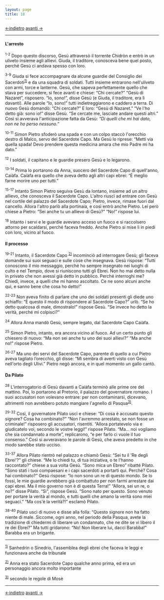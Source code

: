 ```yaml
---
layout: page
title: 18
---
```

[<-indietro](gv17.html) [avanti ->](gv19.html)

--------------------------------
#### L'arresto

<sup>1-2</sup> Dopo questo discorso, Gesù attraversò il torrente Chidròn
e entrò in un uliveto insieme agli allievi. Giuda, il traditore,
conosceva bene quel posto, perché Gesù ci andava spesso con loro.

<sup>3-9</sup> Giuda si fece accompagnare da alcune guardie del
Consiglio dei
Sacerdoti<sup><a href="#fn__1" id="fnt__1" class="fn_top">1)</a></sup> e
da una squadra di soldati. Tutti insieme entrarono nell'uliveto con
armi, torce e lanterne. Gesù, che sapeva perfettamente quello che stava
per succedere, si fece avanti e chiese: “Chi cercate?” “Gesù di
Nazaret”, risposero. “Io, sono!”, disse Gesù (e Giuda, il traditore, era
lì davanti). Alle parole “Io, sono!” tutti indietreggiarono e caddero a
terra. Di nuovo Gesù domandò: “Chi cercate?” E loro: “Gesù di Nazaret.”
“Ve l'ho detto già: sono io!” disse Gesù. “Se cercate me, lasciate
andare questi altri.” Così si avverava l'anticipazione fatta da Gesù:
*“Di quelli che mi hai dato, non ne ho perso nessuno.”*

<sup>10-11</sup> Simon Pietro sfoderò una spada e con un colpo staccò
l'orecchio destro di Malco, servo del Sacerdote Capo. Ma Gesù lo
riprese: “Metti via quella spada! Devo prendere questa medicina amara
che mio Padre mi ha dato.”

<sup>12</sup> I soldati, il capitano e le guardie presero Gesù e lo
legarono.

<sup>13-14</sup> Prima lo portarono da Anna, suocero del Sacerdote Capo
di quell'anno, Caiàfa. Caiàfa era quello che aveva detto agli altri capi
ebrei: “È meglio farne morire uno per tutti.”

<sup>15-17</sup> Intanto Simon Pietro seguiva Gesù da lontano, insieme
ad un altro allievo, che conosceva il Sacerdote Capo. L'altro riuscì ad
entrare con Gesù nel cortile del palazzo del Sacerdote Capo; Pietro,
invece, rimase fuori dal cancello. Allora l'altro parlò alla portinaia,
e così entrò anche Pietro. Lei però chiese a Pietro: “Sei anche tu un
allievo di Gesù?” “No!” rispose lui.

<sup>18</sup> Intanto i servi e le guardie avevano acceso un fuoco e si
raccolsero attorno per scaldarsi, perché faceva freddo. Anche Pietro si
mise lì in piedi con loro, vicino al fuoco.

#### Il processo

<sup>19-21</sup> Intanto, il Sacerdote Capo
<sup><a href="#fn__2" id="fnt__2" class="fn_top">2)</a></sup> incominciò
ad interrogare Gesù; gli faceva domande sui suoi seguaci e sulle cose
che insegnava. Gesù rispose: “Tutti conoscono il mio messaggio, perché
ho sempre insegnato nei luoghi di culto e nel Tempio, dove si riuniscono
tutti gli Ebrei. Non ho mai detto nulla in privato che non avessi già
detto in pubblico. Perché interroghi me? Chiedi, invece, a quelli che mi
hanno ascoltato. Ce ne sono alcuni anche qui, e sanno bene che cosa ho
detto!”

<sup>22-23</sup> Non aveva finito di parlare che uno dei soldati
presenti gli diede uno schiaffo: “È questo il modo di rispondere al
Sacerdote Capo?” urlò. “Se ho detto qualcosa di male, dimostralo!”
rispose Gesù. “Se invece ho detto la verità, perché mi colpisci?”

<sup>24</sup> Allora Anna mandò Gesù, sempre legato, dal Sacerdote Capo
Caiàfa.

<sup>25</sup> Simon Pietro, intanto, era ancora vicino al fuoco. Ad un
certo punto gli chiesero di nuovo: “Ma non sei anche tu uno dei suoi
allievi?” “Ma anche no!” rispose Pietro.

<sup>26-27</sup> Ma uno dei servi del Sacerdote Capo, parente di quello
a cui Pietro aveva tagliato l’orecchio, gli disse: “Mi sembra di averti
visto con Gesù nell'orto degli Ulivi.” Pietro negò ancora, e in quel
momento un gallo cantò.

#### Da Pilato

<sup>28</sup> L'interrogatorio di Gesù davanti a Caiàfa terminò alle
prime ore del mattino. Poi, lo portarono al Pretorio, il palazzo del
governatore romano. I suoi accusatori non volevano entrare: per non
contaminarsi, dicevano, altrimenti non avrebbero potuto mangiare
l'agnello di
Pasqua<sup><a href="#fn__3" id="fnt__3" class="fn_top">3)</a></sup>.

<sup>29-32</sup> Così, il governatore Pilato uscì e chiese: “Di cosa è
accusato questo signore? Cosa ha combinato?” “Non l'avremmo arrestato,
se non fosse un criminale!” risposero gli accusatori, risentiti. “Allora
portatevelo via e giudicatelo voi, secondo le vostre leggi!” rispose
Pilato. “Ma… noi vogliamo che sia condannato a morte”, replicarono, “e
per farlo ci vuole il tuo consenso.” Così si avveravano le parole di
Gesù, che aveva predetto in che modo sarebbe stato ucciso.

<sup>33-37</sup> Allora Pilato rientrò nel palazzo e chiamò Gesù: “Sei
tu il 'Re degli Ebrei'?” gli chiese. “Me lo chiedi tu, di tua
iniziativa, o te l'hanno raccontato?” chiese a sua volta Gesù. “Sono
mica un Ebreo” ribatté Pilato. “Sono stati i tuoi compaesani e i capi
sacerdoti a portarti qui. Perché? Cosa hai combinato?” Gesù rispose: “Io
non sono un re di questo mondo. Se lo fossi, le mie guardie avrebbero
già combattuto per non farmi arrestare dai capi ebrei. Ma il mio governo
non è di questa Terra!” “Allora, sei un re, o no?” disse Pilato. “Sì”,
rispose Gesù. “Sono nato per questo. Sono venuto per portare la verità
al mondo, e tutti quelli che amano la verità sono miei seguaci.” “Ma
cos'è la verità?!” esclamò Pilato.

<sup>38-40</sup> Pilato uscì di nuovo e disse alla folla: “Questo
signore non ha fatto niente di male. Siccome, ogni anno, nel periodo
della Pasqua, avete la tradizione di chiedermi di liberare un
condannato, che ne dite se vi libero il re dei Ebrei?” Ma tutti
gridarono: “No! Non liberare lui, dacci Barabba!” Barabba era un
brigante.

--------------------------------
<sup><a href="#fnt__1" id="fn__1" class="fn_bot">1)</a></sup>
Sanhedrin o Sinedrio, l'assemblea degli ebrei che faceva le leggi e
funzionava anche da tribunale

<sup><a href="#fnt__2" id="fn__2" class="fn_bot">2)</a></sup>
Anna era stato Sacerdote Capo qualche anno prima, ed era un personaggio
ancora molto importante

<sup><a href="#fnt__3" id="fn__3" class="fn_bot">3)</a></sup>
secondo le regole di Mosè

--------------------------------
[<-indietro](gv17.html) [avanti ->](gv19.html)